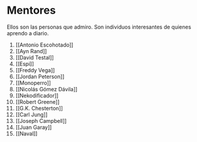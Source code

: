# Mentores
Ellos son las personas que admiro. Son individuos interesantes de quienes aprendo a diario.

1. [[Antonio Escohotado]]
2. [[Ayn Rand]]
3. [[David Testal]]
4. [[Espi]]
5. [[Freddy Vega]]
6. [[Jordan Peterson]]
7. [[Monoperro]]
8. [[Nicolás Gómez Dávila]]
9. [[Nekodificador]]
10. [[Robert Greene]]
11. [[G.K. Chesterton]]
12. [[Carl Jung]]
13. [[Joseph Campbell]]
14. [[Juan Garay]]
15. [[Naval]]
